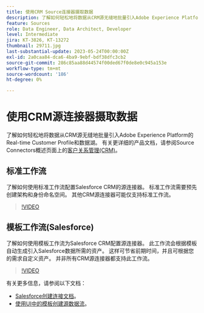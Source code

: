 ```yaml
---
title: 使用CRM Source连接器摄取数据
description: 了解如何轻松地将数据从CRM源无缝地批量引入Adobe Experience Platform的Real-time Customer Profile和数据湖。
feature: Sources
role: Data Engineer, Data Architect, Developer
level: Intermediate
jira: KT-3826, KT-13272
thumbnail: 29711.jpg
last-substantial-update: 2023-05-24T00:00:00Z
exl-id: 2a0caa84-dca6-4ba9-9ebf-bdf38dfc3cb2
source-git-commit: 286c85aa88d44574f00ded67f0de8e0c945a153e
workflow-type: tm+mt
source-wordcount: '186'
ht-degree: 0%

---
```


# 使用CRM源连接器摄取数据

了解如何轻松地将数据从CRM源无缝地批量引入Adobe Experience Platform的Real-time Customer Profile和数据湖。 有关更详细的产品文档，请参阅Source Connectors概述页面上的[客户关系管理(CRM)](https://experienceleague.adobe.com/docs/experience-platform/sources/home.html?lang=zh-Hans#access-control-for-sources-in-data-ingestion)。

## 标准工作流

了解如何使用标准工作流配置Salesforce CRM的源连接器。 标准工作流需要预先创建架构和身份命名空间。 其他CRM源连接器可能仅支持标准工作流。

>[!VIDEO](https://video.tv.adobe.com/v/29711?learn=on&enablevpops)

## 模板工作流(Salesforce)

了解如何使用模板工作流为Salesforce CRM配置源连接器。 此工作流会根据模板自动生成引入Salesforce数据所需的资产。 这样可节省前期时间，并且可根据您的需求自定义资产。 并非所有CRM源连接器都支持此工作流。

>[!VIDEO](https://video.tv.adobe.com/v/3419422?learn=on&enablevpops)

有关更多信息，请参阅以下文档：
* [Salesforce创建连接文档](https://experienceleague.adobe.com/docs/experience-platform/sources/ui-tutorials/create/crm/salesforce.html?lang=zh-Hans)。
* [使用UI中的模板创建源数据流](https://experienceleague.adobe.com/docs/experience-platform/sources/ui-tutorials/templates.html?lang=zh-Hans#)。

